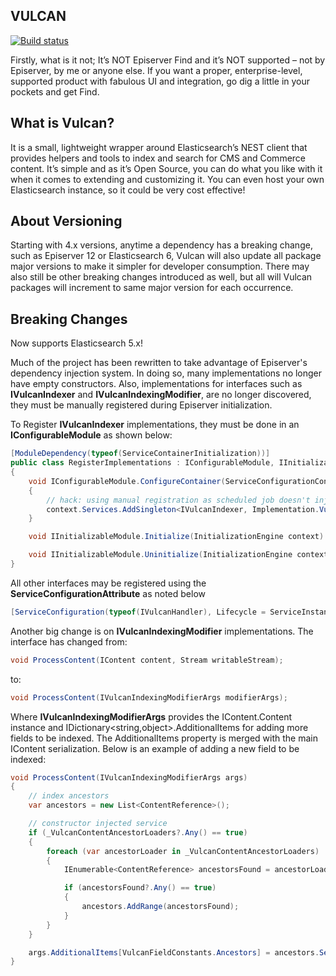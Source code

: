 VULCAN
------

[![Build status](https://ci.appveyor.com/api/projects/status/4266xwr9m0caeb4t?svg=true)](https://ci.appveyor.com/project/dan-matthews/vulcan)

Firstly, what is it not; It’s NOT Episerver Find and it’s NOT supported – not by Episerver, by me or anyone else. If you want a proper, enterprise-level, supported product with fabulous UI and integration, go dig a little in your pockets and get Find. 

## What is Vulcan?
It is a small, lightweight wrapper around Elasticsearch’s NEST client that provides helpers and tools to index and search for CMS and Commerce content. It’s simple and as it’s Open Source, you can do what you like with it when it comes to extending and customizing it. You can even host your own Elasticsearch instance, so it could be very cost effective!

## About Versioning

Starting with 4.x versions, anytime a dependency has a breaking change, such as Episerver 12 or Elasticsearch 6, Vulcan will also update all package major versions to make it simpler for developer consumption. There may also still be other breaking changes introduced as well, but all will Vulcan packages will increment to same major version for each occurrence.

## Breaking Changes

Now supports Elasticsearch 5.x!

Much of the project has been rewritten to take advantage of Episerver's dependency injection system. In doing so, many implementations no longer have empty constructors. Also, implementations for interfaces such as **IVulcanIndexer** and **IVulcanIndexingModifier**, are no longer discovered, they must be manually registered during Episerver initialization.

To Register **IVulcanIndexer** implementations, they must be done in an **IConfigurableModule** as shown below:

```cs
[ModuleDependency(typeof(ServiceContainerInitialization))]
public class RegisterImplementations : IConfigurableModule, IInitializableModule
{
    void IConfigurableModule.ConfigureContainer(ServiceConfigurationContext context)
    {
        // hack: using manual registration as scheduled job doesn't inject otherwise
        context.Services.AddSingleton<IVulcanIndexer, Implementation.VulcanCmsIndexer>();
    }

    void IInitializableModule.Initialize(InitializationEngine context) { }

    void IInitializableModule.Uninitialize(InitializationEngine context) { }
}
```

All other interfaces may be registered using the **ServiceConfigurationAttribute** as noted below

```cs
[ServiceConfiguration(typeof(IVulcanHandler), Lifecycle = ServiceInstanceScope.Singleton)]
```

Another big change is on **IVulcanIndexingModifier** implementations. The interface has changed from:

```cs
void ProcessContent(IContent content, Stream writableStream);
```

to:

```cs
void ProcessContent(IVulcanIndexingModifierArgs modifierArgs);
```

Where **IVulcanIndexingModifierArgs** provides the IContent.Content instance and IDictionary<string,object>.AdditionalItems for adding more fields to be indexed. The AdditionalItems property is merged with the main IContent serialization. Below is an example of adding a new field to be indexed:

```cs
void ProcessContent(IVulcanIndexingModifierArgs args)
{
    // index ancestors
    var ancestors = new List<ContentReference>();

    // constructor injected service
    if (_VulcanContentAncestorLoaders?.Any() == true)
    {
        foreach (var ancestorLoader in _VulcanContentAncestorLoaders)
        {
            IEnumerable<ContentReference> ancestorsFound = ancestorLoader.GetAncestors(args.Content);

            if (ancestorsFound?.Any() == true)
            {
                ancestors.AddRange(ancestorsFound);
            }
        }
    }

    args.AdditionalItems[VulcanFieldConstants.Ancestors] = ancestors.Select(x => x.ToReferenceWithoutVersion()).Distinct();
}
```